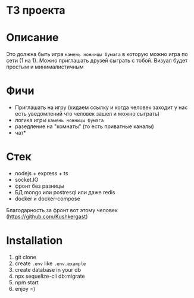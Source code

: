 # ТЗ проекта 

# Описание 
Это должна быть игра `камень ножницы бумага` 
в которую можно игра по сети (1 на 1). 
Можно приглашать друзей сыграть с тобой.
Визуал будет простым и минималистичным

# Фичи
- Приглашать на игру (кидаем ссылку и когда человек заходит у нас есть уведомлений что человек зашел и можно сыграть)
- логика игры `камень ножницы бумага`
- разедление на "комнаты" (то есть приватные каналы)
- чат*

# Стек
- nodejs + express + ts
- socket.IO
- фронт без разницы
- БД mongo или postresql или даже redis 
- docker и docker-compose 

Благодарность за фронт вот этому человек (https://github.com/Kushkergast)

# Installation

1. git clone
2. create `.env` like `.env.example`
3. create database in your db 
4. npx sequelize-cli db:migrate
5. npm start
6. enjoy =)
